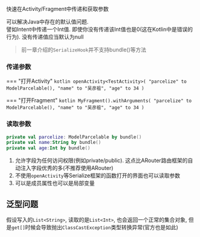 快速在Activity/Fragment中传递和获取参数

可以解决Java中存在的默认值问题. <br> 
譬如Intent中传递一个Int值. 即使你没有传递该Int值也是0(这在Kotlin中是错误的行为). 没有传递值应当默认为null

> 前一章介绍的`SerializeHook`并不支持bundle()等方法

### 传递参数

=== "打开Activity"
    ```kotlin
    openActivity<TestActivity>(
        "parcelize" to ModelParcelable(),
        "name" to "吴彦祖",
        "age" to 34
    )
    ```

=== "打开Fragment"
    ```kotlin
    MyFragment().withArguments(
        "parcelize" to ModelParcelable(),
        "name" to "吴彦祖",
        "age" to 34
    )
    ```

### 读取参数

```kotlin
private val parcelize: ModelParcelable by bundle()
private val name:String by bundle()
private val age:Int by bundle()
```

1. 允许字段为任何访问权限(例如private/public). 这点比ARouter路由框架的自动注入字段优秀的多(不推荐使用ARouter)
1. 不使用`openActivity`等Serialize框架的函数打开的界面也可以读取参数
1. 可以是成员属性也可以是局部变量


## 泛型问题

假设写入的`List<String>`,  读取的是`List<Int>`, 也会返回一个正常的集合对象, 但是`get[]`时候会导致抛出`ClassCastException`类型转换异常(官方也是如此)